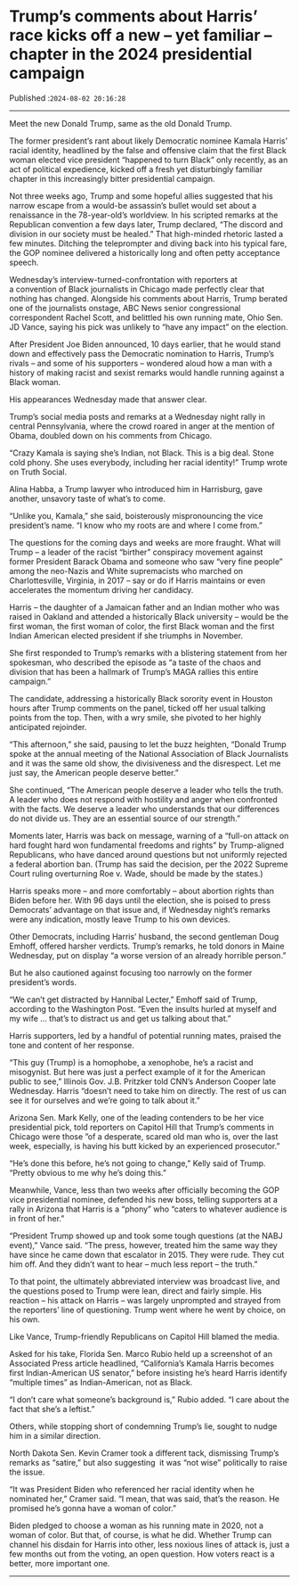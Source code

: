 # Trump’s comments about Harris’ race kicks off a new – yet familiar – chapter in the 2024 presidential campaign

Published :`2024-08-02 20:16:28`

---

Meet the new Donald Trump, same as the old Donald Trump.

The former president’s rant about likely Democratic nominee Kamala Harris’ racial identity, headlined by the false and offensive claim that the first Black woman elected vice president “happened to turn Black” only recently, as an act of political expedience, kicked off a fresh yet disturbingly familiar chapter in this increasingly bitter presidential campaign.

Not three weeks ago, Trump and some hopeful allies suggested that his narrow escape from a would-be assassin’s bullet would set about a renaissance in the 78-year-old’s worldview. In his scripted remarks at the Republican convention a few days later, Trump declared, “The discord and division in our society must be healed.” That high-minded rhetoric lasted a few minutes. Ditching the teleprompter and diving back into his typical fare, the GOP nominee delivered a historically long and often petty acceptance speech.

Wednesday’s interview-turned-confrontation with reporters at a convention of Black journalists in Chicago made perfectly clear that nothing has changed. Alongside his comments about Harris, Trump berated one of the journalists onstage, ABC News senior congressional correspondent Rachel Scott, and belittled his own running mate, Ohio Sen. JD Vance, saying his pick was unlikely to “have any impact” on the election.

After President Joe Biden announced, 10 days earlier, that he would stand down and effectively pass the Democratic nomination to Harris, Trump’s rivals – and some of his supporters – wondered aloud how a man with a history of making racist and sexist remarks would handle running against a Black woman.

His appearances Wednesday made that answer clear.

Trump’s social media posts and remarks at a Wednesday night rally in central Pennsylvania, where the crowd roared in anger at the mention of Obama, doubled down on his comments from Chicago.

“Crazy Kamala is saying she’s Indian, not Black. This is a big deal. Stone cold phony. She uses everybody, including her racial identity!” Trump wrote on Truth Social.

Alina Habba, a Trump lawyer who introduced him in Harrisburg, gave another, unsavory taste of what’s to come.

“Unlike you, Kamala,” she said, boisterously mispronouncing the vice president’s name. “I know who my roots are and where I come from.”

The questions for the coming days and weeks are more fraught. What will Trump – a leader of the racist “birther” conspiracy movement against former President Barack Obama and someone who saw “very fine people” among the neo-Nazis and White supremacists who marched on Charlottesville, Virginia, in 2017 – say or do if Harris maintains or even accelerates the momentum driving her candidacy.

Harris – the daughter of a Jamaican father and an Indian mother who was raised in Oakland and attended a historically Black university – would be the first woman, the first woman of color, the first Black woman and the first Indian American elected president if she triumphs in November.

She first responded to Trump’s remarks with a blistering statement from her spokesman, who described the episode as “a taste of the chaos and division that has been a hallmark of Trump’s MAGA rallies this entire campaign.”

The candidate, addressing a historically Black sorority event in Houston hours after Trump comments on the panel, ticked off her usual talking points from the top. Then, with a wry smile, she pivoted to her highly anticipated rejoinder.

“This afternoon,” she said, pausing to let the buzz heighten, “Donald Trump spoke at the annual meeting of the National Association of Black Journalists and it was the same old show, the divisiveness and the disrespect. Let me just say, the American people deserve better.”

She continued, “The American people deserve a leader who tells the truth. A leader who does not respond with hostility and anger when confronted with the facts. We deserve a leader who understands that our differences do not divide us. They are an essential source of our strength.”

Moments later, Harris was back on message, warning of a “full-on attack on hard fought hard won fundamental freedoms and rights” by Trump-aligned Republicans, who have danced around questions but not uniformly rejected a federal abortion ban. (Trump has said the decision, per the 2022 Supreme Court ruling overturning Roe v. Wade, should be made by the states.)

Harris speaks more – and more comfortably – about abortion rights than Biden before her. With 96 days until the election, she is poised to press Democrats’ advantage on that issue and, if Wednesday night’s remarks were any indication, mostly leave Trump to his own devices.

Other Democrats, including Harris’ husband, the second gentleman Doug Emhoff, offered harsher verdicts. Trump’s remarks, he told donors in Maine Wednesday, put on display “a worse version of an already horrible person.”

But he also cautioned against focusing too narrowly on the former president’s words.

“We can’t get distracted by Hannibal Lecter,” Emhoff said of Trump, according to the Washington Post. “Even the insults hurled at myself and my wife … that’s to distract us and get us talking about that.”

Harris supporters, led by a handful of potential running mates, praised the tone and content of her response.

“This guy (Trump) is a homophobe, a xenophobe, he’s a racist and misogynist. But here was just a perfect example of it for the American public to see,” Illinois Gov. J.B. Pritzker told CNN’s Anderson Cooper late Wednesday. Harris “doesn’t need to take him on directly. The rest of us can see it for ourselves and we’re going to talk about it.”

Arizona Sen. Mark Kelly, one of the leading contenders to be her vice presidential pick, told reporters on Capitol Hill that Trump’s comments in Chicago were those ”of a desperate, scared old man who is, over the last week, especially, is having his butt kicked by an experienced prosecutor.”

“He’s done this before, he’s not going to change,” Kelly said of Trump. “Pretty obvious to me why he’s doing this.”

Meanwhile, Vance, less than two weeks after officially becoming the GOP vice presidential nominee, defended his new boss, telling supporters at a rally in Arizona that Harris is a “phony” who “caters to whatever audience is in front of her.”

“President Trump showed up and took some tough questions (at the NABJ event),” Vance said. “The press, however, treated him the same way they have since he came down that escalator in 2015. They were rude. They cut him off. And they didn’t want to hear – much less report – the truth.”

To that point, the ultimately abbreviated interview was broadcast live, and the questions posed to Trump were lean, direct and fairly simple. His reaction – his attack on Harris – was largely unprompted and strayed from the reporters’ line of questioning. Trump went where he went by choice, on his own.

Like Vance, Trump-friendly Republicans on Capitol Hill blamed the media.

Asked for his take, Florida Sen. Marco Rubio held up a screenshot of an Associated Press article headlined, “California’s Kamala Harris becomes first Indian-American US senator,” before insisting he’s heard Harris identify “multiple times” as Indian-American, not as Black.

“I don’t care what someone’s background is,” Rubio added. “I care about the fact that she’s a leftist.”

Others, while stopping short of condemning Trump’s lie, sought to nudge him in a similar direction.

North Dakota Sen. Kevin Cramer took a different tack, dismissing Trump’s remarks as “satire,” but also suggesting  it was “not wise” politically to raise the issue.

“It was President Biden who referenced her racial identity when he nominated her,” Cramer said. “I mean, that was said, that’s the reason. He promised he’s gonna have a woman of color.”

Biden pledged to choose a woman as his running mate in 2020, not a woman of color. But that, of course, is what he did. Whether Trump can channel his disdain for Harris into other, less noxious lines of attack is, just a few months out from the voting, an open question. How voters react is a better, more important one.

---

